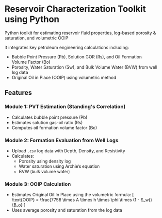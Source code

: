 # Reservoir Characterization Toolkit using Python
Python toolkit for estimating reservoir fluid properties, log-based porosity & saturation, and volumetric OOIP

It integrates key petroleum engineering calculations including:

-  Bubble Point Pressure (Pb), Solution GOR (Rs), and Oil Formation Volume Factor (Bo)
-  Porosity, Water Saturation (Sw), and Bulk Volume Water (BVW) from well log data
-  Original Oil in Place (OOIP) using volumetric method

  
##  Features

###  Module 1: PVT Estimation (Standing's Correlation)
- Calculates bubble point pressure (Pb)
- Estimates solution gas-oil ratio (Rs)
- Computes oil formation volume factor (Bo)

###  Module 2: Formation Evaluation from Well Logs
- Upload `.csv` log data with Depth, Density, and Resistivity
- Calculates:
  - Porosity using density log
  - Water saturation using Archie’s equation
  - BVW (bulk volume water)

###  Module 3: OOIP Calculation
- Estimates Original Oil In Place using the volumetric formula:
  \[
  \text{OOIP} = \frac{7758 \times A \times h \times \phi \times (1 - S_w)}{B_o}
  \]
- Uses average porosity and saturation from the log data
